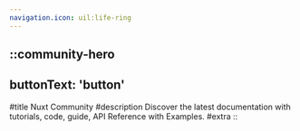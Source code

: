 ```yaml
---
navigation.icon: uil:life-ring
---
```

::community-hero
---
buttonText: 'button'
---

#title
Nuxt Community
#description
Discover the latest documentation with tutorials, code, guide, API Reference with Examples.
#extra
::
